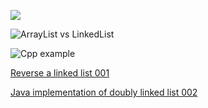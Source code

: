 ![](https://i.stack.imgur.com/epdYb.png)

![ArrayList vs LinkedList](https://qph.cf2.quoracdn.net/main-qimg-41cdfa9a815220598f2c03f1bccaeff8)

![Cpp example](https://media.geeksforgeeks.org/wp-content/cdn-uploads/RGIF2.gif)

[Reverse a linked list 001](https://www.geeksforgeeks.org/reverse-a-linked-list/)

[Java implementation of doubly linked list 002](https://russianblogs.com/article/8409160872/)
